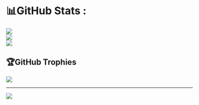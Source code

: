 # 📊GitHub Stats :
![](https://github-readme-stats.vercel.app/api?username=Imtruongz&theme=default&hide_border=false&include_all_commits=false&count_private=false)<br/>
![](https://github-readme-streak-stats.herokuapp.com/?user=Imtruongz&theme=default&hide_border=false)<br/>
![](https://github-readme-stats.vercel.app/api/top-langs/?username=Imtruongz&theme=default&hide_border=false&include_all_commits=false&count_private=false&layout=compact)

## 🏆GitHub Trophies
![](https://github-trophies.vercel.app/?username=Imtruongz&theme=flat&no-frame=false&no-bg=false&margin-w=4)

---
[![](https://visitcount.itsvg.in/api?id=Imtruongz&icon=0&color=0)](https://visitcount.itsvg.in)

